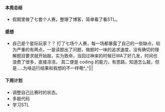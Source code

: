 #### 本周总结
+  假期里做了七套个人赛，整理了博客，简单看了看STL。

#### 感想
+  自己是个星际玩家？？
   打了七场个人赛，每一场都暴露了自己的一些缺点，较为严重的有两点，一是读题出了问题，做题时一味的追求速度，没有确切的理解题目要求就开始敲，实为致命，当回过神来的时候已WA了好几发，时间也浪费了很多，直接凉凉。 其二便是 coding 的能力，有思路，知道怎么敲，但是.....为啥运行结果和我想的不一样嘞^_^|||

#### 下周计划
+ 调整自己比赛时的状态。
+ 多敲代码
+ 学习STL

